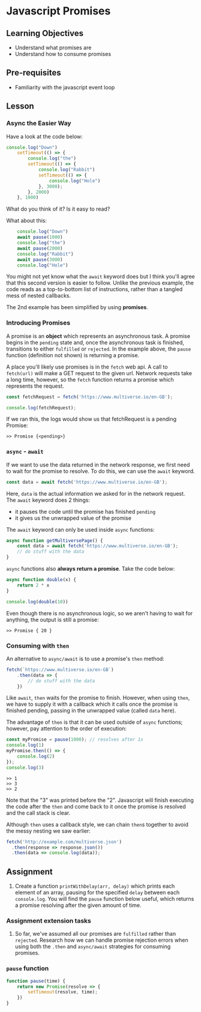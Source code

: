 # Javascript Promises

## Learning Objectives
- Understand what promises are
- Understand how to consume promises

## Pre-requisites

- Familiarity with the javascript event loop

## Lesson

### Async the Easier Way

Have a look at the code below:

```javascript
console.log("Down")
    setTimeout(() => {
        console.log("the")
        setTimeout(() => {
            console.log("Rabbit")
            setTimeout(() => {
                console.log("Hole")
            }, 3000);
        }, 2000)
    }, 1000)
```

What do you think of it? Is it easy to read?

What about this:

```javascript
    console.log("Down")
    await pause(1000)
    console.log("the")
    await pause(2000)
    console.log("Rabbit")
    await pause(3000)
    console.log("Hole")
```

You might not yet know what the `await` keyword does but I think you'll agree that this second version is easier to follow. Unlike the previous example, the code reads as a top-to-bottom list of instructions, rather than a tangled mess of nested callbacks.

The 2nd example has been simplified by using **promises**.

### Introducing Promises

A promise is an **object** which represents an asynchronous task. A promise begins in the `pending` state and, once the asynchronous task is finished, transitions to either `fulfilled` or `rejected`. In the example above, the `pause` function (definition not shown) is returning a promise.

A place you'll likely use promises is in the `fetch` web api. A call to `fetch(url)` will make a GET request to the given url. Network requests take a long time, however, so the `fetch` function returns a promise which represents the request.

```javascript
const fetchRequest = fetch('https://www.multiverse.io/en-GB');

console.log(fetchRequest);
```

If we ran this, the logs would show us that fetchRequest is a pending Promise: 

```
>> Promise {<pending>}
```

### `async` - `await`

If we want to use the data returned in the network response, we first need to wait for the promise to resolve. To do this, we can use the `await` keyword.

```javascript
const data = await fetch('https://www.multiverse.io/en-GB');
```

Here, `data` is the actual information we asked for in the network request. The `await` keyword does 2 things:
- it pauses the code until the promise has finished `pending`
- it gives us the unwrapped value of the promise

The `await` keyword can only be used inside `async` functions:

```javascript
async function getMultiversePage() {
    const data = await fetch('https://www.multiverse.io/en-GB');
    // do stuff with the data
}
```

`async` functions also **always return a promise**. Take the code below:

```javascript
async function double(x) {
    return 2 * x
}

console.log(double(10))
```

Even though there is no asynchronous logic, so we aren't having to wait for anything, the output is still a promise:

```
>> Promise { 20 }
```

### Consuming with `then`

An alternative to `async/await` is to use a promise's `then` method:

```javascript
fetch(`https://www.multiverse.io/en-GB`)
    .then(data => {
        // do stuff with the data
    })
```
Like `await`, `then` waits for the promise to finish. However, when using `then`, we have to supply it with a callback which it calls once the promise is finished pending, passing in the unwrapped value (called `data` here). 

The advantage of `then` is that it can be used outside of `async` functions; however, pay attention to the order of execution:

```javascript
const myPromise = pause(1000); // resolves after 1s
console.log(1)
myPromise.then(() => {
    console.log(2)
});
console.log(3)
```

```
>> 1
>> 3
>> 2
```

Note that the "3" was printed before the "2". Javascript will finish executing the code after the `then` and come back to it once the promise is resolved and the call stack is clear.

Although `then` uses a callback style, we can chain `then`s together to avoid the messy nesting we saw earlier:

```javascript
fetch('http://example.com/multiverse.json')
  .then(response => response.json())
  .then(data => console.log(data));
```

## Assignment

1. Create a function `printWithDelay(arr, delay)` which prints each element of an array, pausing for the specified `delay` between each `console.log`. You will find the `pause` function below useful, which returns a promise resolving after the given amount of time.

### Assignment extension tasks

1. So far, we've assumed all our promises are `fulfilled` rather than `rejected`. Research how we can handle promise rejection errors when using both the `.then` and `async/await` strategies for consuming promises.


### `pause` function

```javascript
function pause(time) {
    return new Promise(resolve => {
        setTimeout(resolve, time);
    })
}
```
